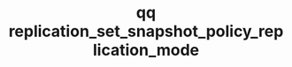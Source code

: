 ---
category: replication
command: replication_set_snapshot_policy_replication_mode
optional_options:
- alternate: []
  help: Unique identifier of the source replication relationship.
  name: --id
  required: true
- alternate: []
  help: Replication mode to set.
  name: --mode
  required: true
permalink: /qq-cli-command-guide/replication/replication_set_snapshot_policy_replication_mode.html
positional_options: []
sidebar: qq_cli_command_reference_sidebar
summary: This section explains how to use the <code>qq replication_set_snapshot_policy_replication_mode</code>
  command.
synopsis: Set the replication mode of the specified source replication relationship.
  This command is only for a relationship that has linked snapshot policies.
title: qq replication_set_snapshot_policy_replication_mode
usage: qq replication_set_snapshot_policy_replication_mode [-h] --id ID --mode {REPLICATION_SNAPSHOT_POLICY,REPLICATION_SNAPSHOT_POLICY_WITH_CONTINUOUS}
zendesk_source: qq CLI Command Guide

---